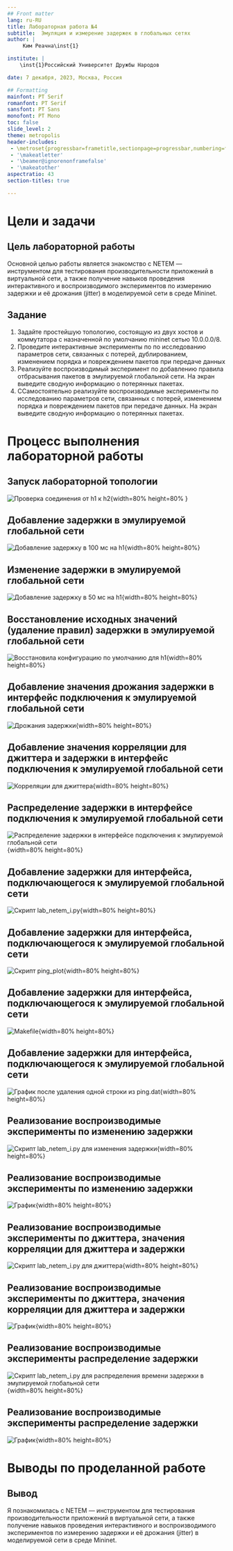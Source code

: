 ```yaml
---
## Front matter
lang: ru-RU
title: Лабораторная работа №4
subtitle:  Эмуляция и измерение задержек в глобальных сетях
author: |
	 Ким Реачна\inst{1}

institute: |
	\inst{1}Российский Университет Дружбы Народов

date: 7 декабря, 2023, Москва, Россия

## Formatting
mainfont: PT Serif
romanfont: PT Serif
sansfont: PT Sans
monofont: PT Mono
toc: false
slide_level: 2
theme: metropolis
header-includes: 
 - \metroset{progressbar=frametitle,sectionpage=progressbar,numbering=fraction}
 - '\makeatletter'
 - '\beamer@ignorenonframefalse'
 - '\makeatother'
aspectratio: 43
section-titles: true

---
```

# Цели и задачи

## Цель лабораторной работы

Основной целью работы является знакомство с NETEM — инструментом для тестирования производительности приложений в виртуальной сети, а также получение навыков проведения интерактивного и воспроизводимого экспериментов по измерению задержки и её дрожания (jitter) в моделируемой сети в среде Mininet.

## Задание

1. Задайте простейшую топологию, состоящую из двух хостов и коммутатора с назначенной по умолчанию mininet сетью 10.0.0.0/8.
2. Проведите интерактивные эксперименты по по исследованию параметров сети, связанных с потерей, дублированием, изменением порядка и повреждением пакетов при передаче данных
3. Реализуйте воспроизводимый эксперимент по добавлению правила отбрасывания пакетов в эмулируемой глобальной сети. На экран выведите сводную информацию о потерянных пакетах.
4. ССамостоятельно реализуйте воспроизводимые эксперименты по исследованию параметров сети, связанных с потерей, изменением порядка и повреждением пакетов при передаче данных. На экран выведите сводную
информацию о потерянных пакетах.

# Процесс выполнения лабораторной работы

## Запуск лабораторной топологии

![Проверка соединения от h1 к h2](image/3.png){width=80% height=80% }

## Добавление задержки в эмулируемой глобальной сети

![Добавление задержку в 100 мс на h1](image/5.png){width=80% height=80%}

## Изменение задержки в эмулируемой глобальной сети

![Добавление задержку в 50 мс на h1](image/7.png){width=80% height=80%}

## Восстановление исходных значений (удаление правил) задержки в эмулируемой глобальной сети

![Восстановила конфигурацию по умолчанию для h1](image/9.png){width=80% height=80%}

## Добавление значения дрожания задержки в интерфейс подключения к эмулируемой глобальной сети

![Дрожания задержки](image/11.png){width=80% height=80%}

##  Добавление значения корреляции для джиттера и задержки в интерфейс подключения к эмулируемой глобальной сети

![Корреляции для джиттера](image/12.png){width=80% height=80%}

## Распределение задержки в интерфейсе подключения к эмулируемой глобальной сети

![Распределение задержки в интерфейсе подключения к эмулируемой глобальной сети](image/13.png){width=80% height=80%}

## Добавление задержки для интерфейса, подключающегося к эмулируемой глобальной сети

![Скрипт lab_netem_i.py](image/14.png){width=80% height=80%}

## Добавление задержки для интерфейса, подключающегося к эмулируемой глобальной сети

![Скрипт ping_plot](image/15.png){width=80% height=80%}

## Добавление задержки для интерфейса, подключающегося к эмулируемой глобальной сети

![Makefile](image/16.png){width=80% height=80%}

## Добавление задержки для интерфейса, подключающегося к эмулируемой глобальной сети

![График после удаления одной строки из ping.dat](image/18.png){width=80% height=80%}

## Реализование воспроизводимые эксперименты по изменению задержки

![Скрипт lab_netem_i.py для изменения задержки](image/27.png){width=80% height=80%}

## Реализование воспроизводимые эксперименты по изменению задержки

![График](image/28.png){width=80% height=80%}

## Реализование воспроизводимые эксперименты по джиттера, значения корреляции для джиттера и задержки

![Скрипт lab_netem_i.py для джиттера](image/30.png){width=80% height=80%}

## Реализование воспроизводимые эксперименты по джиттера, значения корреляции для джиттера и задержки

![График](image/31.png){width=80% height=80%}

## Реализование воспроизводимые эксперименты распределение задержки

![Скрипт lab_netem_i.py для распределения времени задержки в эмулируемой глобальной сети](image/33.png){width=80% height=80%}

## Реализование воспроизводимые эксперименты распределение задержки

![График](image/34.png){width=80% height=80%}

# Выводы по проделанной работе

## Вывод

Я познакомилась с NETEM — инструментом для тестирования производительности приложений в виртуальной сети, а также получение навыков проведения интерактивного и воспроизводимого экспериментов по измерению задержки и её дрожания (jitter) в моделируемой сети в среде Mininet.
